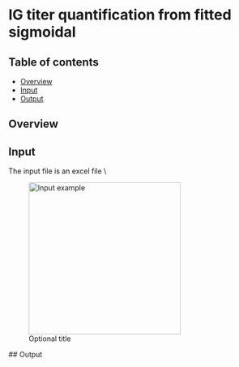 # IG titer quantification from fitted sigmoidal

## Table of contents
* [Overview](#Overview)
* [Input](#Input)
* [Output](#Output)

## Overview


## Input
The input file is an excel file \
<p align="center">
	<figure>
		<img src="https://github.com/gorkaLasso/Ig_titer_sigmoid_fit/blob/master/Images/input.png"
		width="300" align="center" title="Input example">
		<figcaption>Optional title</figcaption>
	</figure>
</p>
## Output

